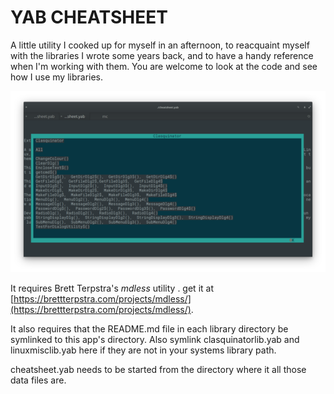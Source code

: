 # YAB CHEATSHEET

A little utility I cooked up for myself in an afternoon, to reacquaint myself with the libraries I wrote some years back, and to have a handy reference when I'm working with them. You are welcome to look at the code and see how I use my libraries.

![cheatsheet-600x400.png](./cheatsheet-600x400.png)

It requires Brett Terpstra's *mdless* utility . get it at [https://brettterpstra.com/projects/mdless/](https://brettterpstra.com/projects/mdless/).

It also requires that the README.md file in each library directory be symlinked to this app's directory. Also symlink clasquinatorlib.yab and linuxmisclib.yab here if they are not in your systems library path.

cheatsheet.yab needs to be started from the directory where it all those data files are.

